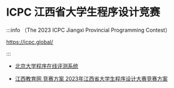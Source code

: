 # ICPC 江西省大学生程序设计竞赛

:::info
（The 2023 ICPC Jiangxi Provincial Programming Contest）

https://icpc.global/

:::

- [北京大学程序在线评测系统](http://poj.org/)

- [江西教育网 竞赛方案 2023年江西省大学生程序设计大赛竞赛方案](http://jyt.jiangxi.gov.cn/art/2023/4/10/art_54544_4418732.html)